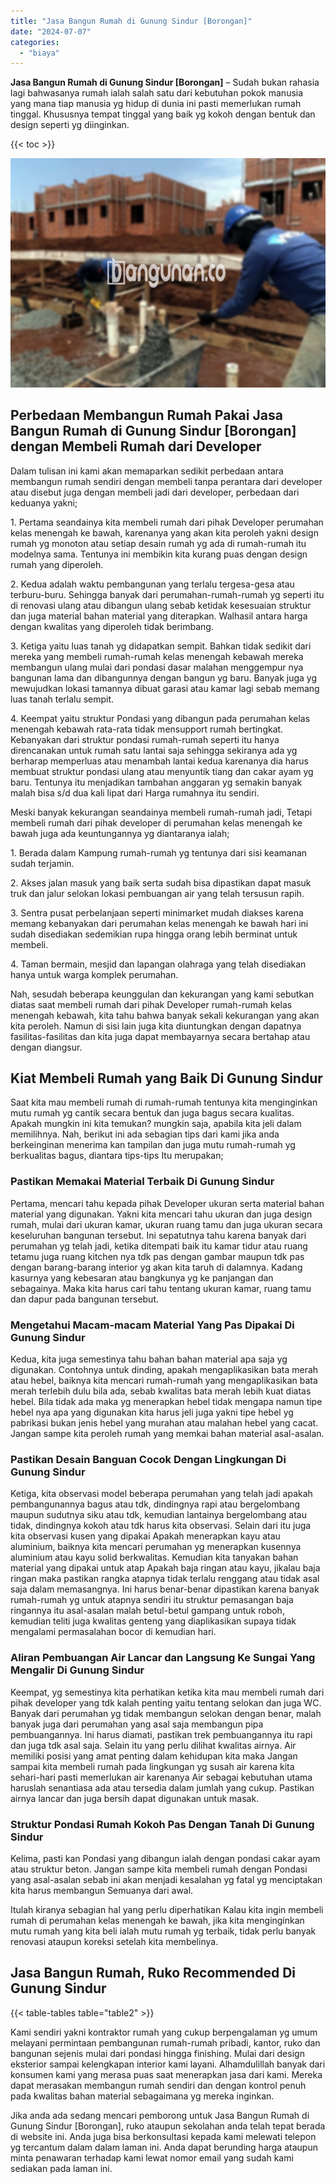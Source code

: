 ```yaml
---
title: "Jasa Bangun Rumah di Gunung Sindur [Borongan]"
date: "2024-07-07"
categories: 
  - "biaya"
---
```


**Jasa Bangun Rumah di Gunung Sindur \[Borongan\]** – Sudah bukan rahasia lagi bahwasanya rumah ialah salah satu dari kebutuhan pokok manusia yang mana tiap manusia yg hidup di dunia ini pasti memerlukan rumah tinggal. Khususnya tempat tinggal yang baik yg kokoh dengan bentuk dan design seperti yg diinginkan.

{{< toc >}}

![Jasa Bangun Rumah di Gunung Sindur [Borongan]](/images/borong-bangunan-18.png)

## Perbedaan Membangun Rumah Pakai Jasa Bangun Rumah di Gunung Sindur \[Borongan\] dengan Membeli Rumah dari Developer

Dalam tulisan ini kami akan memaparkan sedikit perbedaan antara membangun rumah sendiri dengan membeli tanpa perantara dari developer atau disebut juga dengan membeli jadi dari developer, perbedaan dari keduanya yakni;

1\. Pertama seandainya kita membeli rumah dari pihak Developer perumahan kelas menengah ke bawah, karenanya yang akan kita peroleh yakni design rumah yg monoton atau setiap desain rumah yg ada di rumah-rumah itu modelnya sama. Tentunya ini membikin kita kurang puas dengan design rumah yang diperoleh.

2\. Kedua adalah waktu pembangunan yang terlalu tergesa-gesa atau terburu-buru. Sehingga banyak dari perumahan-rumah-rumah yg seperti itu di renovasi ulang atau dibangun ulang sebab ketidak kesesuaian struktur dan juga material bahan material yang diterapkan. Walhasil antara harga dengan kwalitas yang diperoleh tidak berimbang.

3\. Ketiga yaitu luas tanah yg didapatkan sempit. Bahkan tidak sedikit dari mereka yang membeli rumah-rumah kelas menengah kebawah mereka membangun ulang mulai dari pondasi dasar malahan menggempur nya bangunan lama dan dibangunnya dengan bangun yg baru. Banyak juga yg mewujudkan lokasi tamannya dibuat garasi atau kamar lagi sebab memang luas tanah terlalu sempit.

4\. Keempat yaitu struktur Pondasi yang dibangun pada perumahan kelas menengah kebawah rata-rata tidak mensupport rumah bertingkat. Kebanyakan dari struktur pondasi rumah-rumah seperti itu hanya direncanakan untuk rumah satu lantai saja sehingga sekiranya ada yg berharap memperluas atau menambah lantai kedua karenanya dia harus membuat struktur pondasi ulang atau menyuntik tiang dan cakar ayam yg baru. Tentunya itu menjadikan tambahan anggaran yg semakin banyak malah bisa s/d dua kali lipat dari Harga rumahnya itu sendiri.

Meski banyak kekurangan seandainya membeli rumah-rumah jadi, Tetapi membeli rumah dari pihak developer di perumahan kelas menengah ke bawah juga ada keuntungannya yg diantaranya ialah;

1\. Berada dalam Kampung rumah-rumah yg tentunya dari sisi keamanan sudah terjamin.

2\. Akses jalan masuk yang baik serta sudah bisa dipastikan dapat masuk truk dan jalur selokan lokasi pembuangan air yang telah tersusun rapih.

3\. Sentra pusat perbelanjaan seperti minimarket mudah diakses karena memang kebanyakan dari perumahan kelas menengah ke bawah hari ini sudah disediakan sedemikian rupa hingga orang lebih berminat untuk membeli.

4\. Taman bermain, mesjid dan lapangan olahraga yang telah disediakan hanya untuk warga komplek perumahan.

Nah, sesudah beberapa keunggulan dan kekurangan yang kami sebutkan diatas saat membeli rumah dari pihak Developer rumah-rumah kelas menengah kebawah, kita tahu bahwa banyak sekali kekurangan yang akan kita peroleh. Namun di sisi lain juga kita diuntungkan dengan dapatnya fasilitas-fasilitas dan kita juga dapat membayarnya secara bertahap atau dengan diangsur.

## Kiat Membeli Rumah yang Baik Di Gunung Sindur

Saat kita mau membeli rumah di rumah-rumah tentunya kita menginginkan mutu rumah yg cantik secara bentuk dan juga bagus secara kualitas. Apakah mungkin ini kita temukan? mungkin saja, apabila kita jeli dalam memilihnya. Nah, berikut ini ada sebagian tips dari kami jika anda berkeinginan menerima kan tampilan dan juga mutu rumah-rumah yg berkualitas bagus, diantara tips-tips Itu merupakan;

### Pastikan Memakai Material Terbaik Di Gunung Sindur

Pertama, mencari tahu kepada pihak Developer ukuran serta material bahan material yang digunakan. Yakni kita mencari tahu ukuran dan juga design rumah, mulai dari ukuran kamar, ukuran ruang tamu dan juga ukuran secara keseluruhan bangunan tersebut. Ini sepatutnya tahu karena banyak dari perumahan yg telah jadi, ketika ditempati baik itu kamar tidur atau ruang tetamu juga ruang kitchen nya tdk pas dengan gambar maupun tdk pas dengan barang-barang interior yg akan kita taruh di dalamnya. Kadang kasurnya yang kebesaran atau bangkunya yg ke panjangan dan sebagainya. Maka kita harus cari tahu tentang ukuran kamar, ruang tamu dan dapur pada bangunan tersebut.

### Mengetahui Macam-macam Material Yang Pas Dipakai Di Gunung Sindur

Kedua, kita juga semestinya tahu bahan bahan material apa saja yg digunakan. Contohnya untuk dinding, apakah mengaplikasikan bata merah atau hebel, baiknya kita mencari rumah-rumah yang mengaplikasikan bata merah terlebih dulu bila ada, sebab kwalitas bata merah lebih kuat diatas hebel. Bila tidak ada maka yg menerapkan hebel tidak mengapa namun tipe hebel nya apa yang digunakan kita harus jeli juga yakni tipe hebel yg pabrikasi bukan jenis hebel yang murahan atau malahan hebel yang cacat. Jangan sampe kita peroleh rumah yang memkai bahan material asal-asalan.

### Pastikan Desain Banguan Cocok Dengan Lingkungan Di Gunung Sindur

Ketiga, kita observasi model beberapa perumahan yang telah jadi apakah pembangunannya bagus atau tdk, dindingnya rapi atau bergelombang maupun sudutnya siku atau tdk, kemudian lantainya bergelombang atau tidak, dindingnya kokoh atau tdk harus kita observasi. Selain dari itu juga kita observasi kusen yang dipakai Apakah menerapkan kayu atau aluminium, baiknya kita mencari perumahan yg menerapkan kusennya aluminium atau kayu solid berkwalitas. Kemudian kita tanyakan bahan material yang dipakai untuk atap Apakah baja ringan atau kayu, jikalau baja ringan maka pastikan rangka atapnya tidak terlalu renggang atau tidak asal saja dalam memasangnya. Ini harus benar-benar dipastikan karena banyak rumah-rumah yg untuk atapnya sendiri itu struktur pemasangan baja ringannya itu asal-asalan malah betul-betul gampang untuk roboh, kemudian teliti juga kwalitas genteng yang diaplikasikan supaya tidak mengalami permasalahan bocor di kemudian hari.

### Aliran Pembuangan Air Lancar dan Langsung Ke Sungai Yang Mengalir Di Gunung Sindur

Keempat, yg semestinya kita perhatikan ketika kita mau membeli rumah dari pihak developer yang tdk kalah penting yaitu tentang selokan dan juga WC. Banyak dari perumahan yg tidak membangun selokan dengan benar, malah banyak juga dari perumahan yang asal saja membangun pipa pembuangannya. Ini harus diamati, pastikan trek pembuangannya itu rapi dan juga tdk asal saja. Selain itu yang perlu dilihat kwalitas airnya. Air memiliki posisi yang amat penting dalam kehidupan kita maka Jangan sampai kita membeli rumah pada lingkungan yg susah air karena kita sehari-hari pasti memerlukan air karenanya Air sebagai kebutuhan utama haruslah senantiasa ada atau tersedia dalam jumlah yang cukup. Pastikan airnya lancar dan juga bersih dapat digunakan untuk masak.

### Struktur Pondasi Rumah Kokoh Pas Dengan Tanah Di Gunung Sindur

Kelima, pasti kan Pondasi yang dibangun ialah dengan pondasi cakar ayam atau struktur beton. Jangan sampe kita membeli rumah dengan Pondasi yang asal-asalan sebab ini akan menjadi kesalahan yg fatal yg menciptakan kita harus membangun Semuanya dari awal.

Itulah kiranya sebagian hal yang perlu diperhatikan Kalau kita ingin membeli rumah di perumahan kelas menengah ke bawah, jika kita menginginkan mutu rumah yang kita beli ialah mutu rumah yg terbaik, tidak perlu banyak renovasi ataupun koreksi setelah kita membelinya.

## Jasa Bangun Rumah, Ruko Recommended Di Gunung Sindur

{{< table-tables table="table2" >}}

Kami sendiri yakni kontraktor rumah yang cukup berpengalaman yg umum melayani permintaan pembangunan rumah-rumah pribadi, kantor, ruko dan bangunan sejenis mulai dari pondasi hingga finishing. Mulai dari design eksterior sampai kelengkapan interior kami layani. Alhamdulillah banyak dari konsumen kami yang merasa puas saat menerapkan jasa dari kami. Mereka dapat merasakan membangun rumah sendiri dan dengan kontrol penuh pada kwalitas bahan material sebagaimana yg mereka inginkan.

Jika anda ada sedang mencari pemborong untuk Jasa Bangun Rumah di Gunung Sindur \[Borongan\], ruko ataupun sekolahan anda telah tepat berada di website ini. Anda juga bisa berkonsultasi kepada kami melewati telepon yg tercantum dalam dalam laman ini. Anda dapat berunding harga ataupun minta penawaran terhadap kami lewat nomor email yang sudah kami sediakan pada laman ini.
